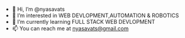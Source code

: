 - 👋 Hi, I’m @nyasavats
- 👀 I’m interested in WEB DEVLOPMENT,AUTOMATION & ROBOTICS
- 🌱 I’m currently learning FULL STACK WEB DEVLOPMENT 
- 📫 You can reach me at nyasavats@gmail.com


<!---
nyasavats/nyasavats is a ✨ special ✨ repository because its `README.md` (this file) appears on your GitHub profile.
You can click the Preview link to take a look at your changes.
--->
